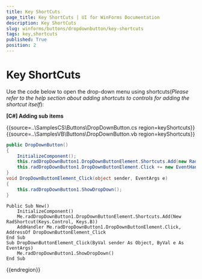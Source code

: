 ```yaml
---
title: Key ShortCuts
page_title: Key ShortCuts | UI for WinForms Documentation
description: Key ShortCuts
slug: winforms/buttons/dropdownbutton/key-shortcuts
tags: key,shortcuts
published: True
position: 2
---
```


# Key ShortCuts

Use the code below to open the drop-down menu using shortcuts(*Please refer to the help section about adding shortcuts to controls for adding the shortcut itself*):

__[C#] Adding sub items__

{{source=..\SamplesCS\Buttons\DropDownButton.cs region=keyShortcuts}} 
{{source=..\SamplesVB\Buttons\DropDownButton.vb region=keyShortcuts}} 

````C#
public DropDownButton()
{
    InitializeComponent();
    this.radDropDownButton1.DropDownButtonElement.Shortcuts.Add(new RadShortcut(Keys.Control, Keys.N));
    this.radDropDownButton1.DropDownButtonElement.Click += new EventHandler(DropDownButtonElement_Click);
}
void DropDownButtonElement_Click(object sender, EventArgs e)
{
    this.radDropDownButton1.ShowDropDown();
}

````
````VB.NET
Public Sub New()
    InitializeComponent()
    Me.radDropDownButton1.DropDownButtonElement.Shortcuts.Add(New RadShortcut(Keys.Control, Keys.B))
    AddHandler Me.radDropDownButton1.DropDownButtonElement.Click, AddressOf DropDownButtonElement_Click
End Sub
Sub DropDownButtonElement_Click(ByVal sender As Object, ByVal e As EventArgs)
    Me.radDropDownButton1.ShowDropDown()
End Sub

````

{{endregion}} 





